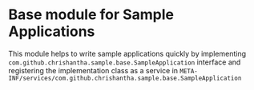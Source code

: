 Base module for Sample Applications
===================================

This module helps to write sample applications quickly by implementing
`com.github.chrishantha.sample.base.SampleApplication` interface and registering the implementation class as a service
in `META-INF/services/com.github.chrishantha.sample.base.SampleApplication`
